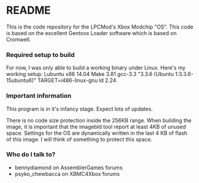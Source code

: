 # README #

This is the code repository for the LPCMod's Xbox Modchip "OS".
This code is based on the excellent Gentoox Loader software which is based on Cromwell.

### Required setup to build ###

For now, I was only able to build a working binary under Linux.
Here's my working setup:
Lubuntu x86 14.04
Make 3.81
gcc-3.3 "3.3.6 (Ubuntu 1:3.3.6-15ubuntu6)" TARGET=i486-linux-gnu
ld 2.24


### Important information ###

This program is in it's infancy stage. Expect lots of updates.

There is no code size protection inside the 256KB range. When building the image, it is important that the imagebld tool report at least 4KB of unused space. Settings for the OS are dynamically written in the last 4 KB of flash of this image. I will think of something to protect this space.

### Who do I talk to? ###

* bennydiamond on AssemblerGames forums
* psyko_chewbacca on XBMC4Xbox forums